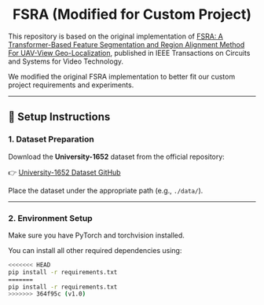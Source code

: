 <h1 align="center"> FSRA (Modified for Custom Project) </h1>

This repository is based on the original implementation of [FSRA: A Transformer-Based Feature Segmentation and Region Alignment Method For UAV-View Geo-Localization](https://arxiv.org/abs/2201.09206), published in IEEE Transactions on Circuits and Systems for Video Technology.

We modified the original FSRA implementation to better fit our custom project requirements and experiments.

---

## 🚀 Setup Instructions

### 1. Dataset Preparation
Download the **University-1652** dataset from the official repository:

👉 [University-1652 Dataset GitHub](https://github.com/layumi/University1652-Baseline)

Place the dataset under the appropriate path (e.g., `./data/`).

---

### 2. Environment Setup

Make sure you have PyTorch and torchvision installed.

You can install all other required dependencies using:

```bash
<<<<<<< HEAD
pip install -r requirements.txt
=======
pip install -r requirements.txt
>>>>>>> 364f95c (v1.0)

